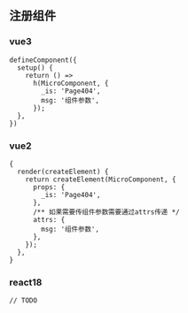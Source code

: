 ## 注册组件
### vue3
```tsx
defineComponent({
  setup() {
    return () =>
      h(MicroComponent, {
        _is: 'Page404',
        msg: '组件参数',
      });
  },
})
```

### vue2
```tsx
{
  render(createElement) {
    return createElement(MicroComponent, {
      props: {
        _is: 'Page404',
      },
      /** 如果需要传组件参数需要通过attrs传递 */
      attrs: {
        msg: '组件参数',
      },
    });
  },
}
```

### react18
```tsx
// TODO
```
